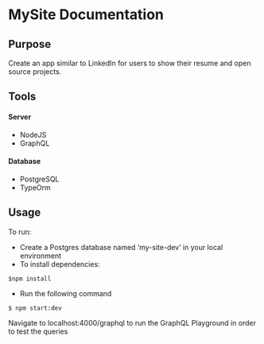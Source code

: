 # MySite Documentation

## Purpose
Create an app similar to LinkedIn for users to show their resume and open source projects.

## Tools
#### Server
* NodeJS
* GraphQL
#### Database
* PostgreSQL
* TypeOrm
 
## Usage
To run:
* Create a Postgres database named ‘my-site-dev’ in your local environment
* To install dependencies:
```
$npm install
```

* Run the following command

```
$ npm start:dev
```
Navigate to localhost:4000/graphql to run the GraphQL Playground in order to test the queries

